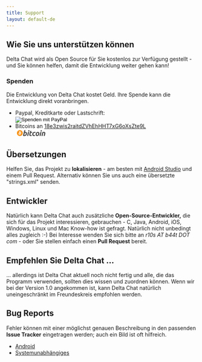 ```yaml
---
title: Support
layout: default-de
---
```


## Wie Sie uns unterstützen können

Delta Chat wird als Open Source für Sie kostenlos zur Verfügung gestellt - und Sie können helfen, damit die Entwicklung weiter gehen kann!


### Spenden

Die Entwicklung von Delta Chat kostet Geld. Ihre Spende kann die Entwicklung direkt voranbringen.

- Paypal, Kreditkarte oder Lastschrift: <form action="https://www.paypal.com/cgi-bin/webscr" method="post" target="_top"><input type="hidden" name="cmd" value="_s-xclick"><input type="hidden" name="hosted_button_id" value="LT9CDWDUSEY9C"><input type="image" src="../public/images/donate/paypal-donate.gif" border="0" name="submit" alt="Spenden mit PayPal"><img alt="" border="0" src="../public/images/donate/pixel.gif" width="1" height="1"></form>
- Bitcoins an [18e3zwis2raitdZVhEhHHT7xG6oXsZte9L](bitcoin:18e3zwis2raitdZVhEhHHT7xG6oXsZte9L)  
  ![Bitcoin](../public/images/donate/bitcoin.png)


## Übersetzungen

Helfen Sie, das Projekt zu **lokalisieren** - am besten mit [Android Studio](https://developer.android.com/studio/write/translations-editor.html) und einem Pull Request. Alternativ können Sie uns auch eine übersetzte "strings.xml" senden.


## Entwickler

Natürlich kann Delta Chat auch zusätzliche **Open-Source-Entwickler,** die sich für das Projekt interessieren, gebrauchen - C, Java, Android, iOS, Windows, Linux und Mac Know-how ist gefragt. Natürlich nicht unbedingt alles zugleich :-) Bei Interesse wenden Sie sich bitte an _r10s AT b44t DOT com_ - oder Sie stellen einfach einen **Pull Request** bereit.


## Empfehlen Sie Delta Chat ...

... allerdings ist Delta Chat aktuell noch nicht fertig und alle, die das Programm verwenden, sollten dies wissen und zuordnen können. Wenn wir bei der Version 1.0 angekommen ist, kann Delta Chat natürlich uneingeschränkt im Freundeskreis empfohlen werden.


## Bug Reports

Fehler können mit einer möglichst genauen Beschreibung in den passenden **Issue Tracker** eingetragen werden; auch ein Bild ist oft hilfreich.

- [Android](https://github.com/r10s/messenger-android/issues) 
- [Systemunabhängiges](https://github.com/r10s/messenger-backend/issues)

